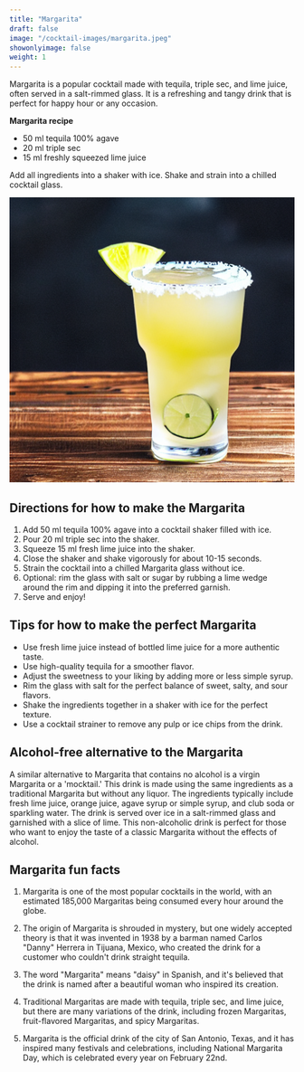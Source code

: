 ```yaml
---
title: "Margarita"
draft: false
image: "/cocktail-images/margarita.jpeg"
showonlyimage: false
weight: 1
---
```


Margarita is a popular cocktail made with tequila, triple sec, and lime juice, often served in a salt-rimmed glass. It is a refreshing and tangy drink that is perfect for happy hour or any occasion.

<!--more-->

**Margarita recipe**

- 50 ml tequila 100% agave
- 20 ml triple sec
- 15 ml freshly squeezed lime juice


Add all ingredients into a shaker with ice. Shake and strain into a chilled cocktail glass.

![](/cocktail-images/margarita.jpeg)


## Directions for how to make the Margarita

1. Add 50 ml tequila 100% agave into a cocktail shaker filled with ice.
2. Pour 20 ml triple sec into the shaker.
3. Squeeze 15 ml fresh lime juice into the shaker.
4. Close the shaker and shake vigorously for about 10-15 seconds.
5. Strain the cocktail into a chilled Margarita glass without ice.
6. Optional: rim the glass with salt or sugar by rubbing a lime wedge around the rim and dipping it into the preferred garnish.
7. Serve and enjoy!

## Tips for how to make the perfect Margarita

- Use fresh lime juice instead of bottled lime juice for a more authentic taste.
- Use high-quality tequila for a smoother flavor.
- Adjust the sweetness to your liking by adding more or less simple syrup.
- Rim the glass with salt for the perfect balance of sweet, salty, and sour flavors.
- Shake the ingredients together in a shaker with ice for the perfect texture.
- Use a cocktail strainer to remove any pulp or ice chips from the drink.

## Alcohol-free alternative to the Margarita

A similar alternative to Margarita that contains no alcohol is a virgin Margarita or a 'mocktail.' This drink is made using the same ingredients as a traditional Margarita but without any liquor. The ingredients typically include fresh lime juice, orange juice, agave syrup or simple syrup, and club soda or sparkling water. The drink is served over ice in a salt-rimmed glass and garnished with a slice of lime. This non-alcoholic drink is perfect for those who want to enjoy the taste of a classic Margarita without the effects of alcohol.

## Margarita fun facts

1. Margarita is one of the most popular cocktails in the world, with an estimated 185,000 Margaritas being consumed every hour around the globe.

2. The origin of Margarita is shrouded in mystery, but one widely accepted theory is that it was invented in 1938 by a barman named Carlos "Danny" Herrera in Tijuana, Mexico, who created the drink for a customer who couldn't drink straight tequila.

3. The word "Margarita" means "daisy" in Spanish, and it's believed that the drink is named after a beautiful woman who inspired its creation.

4. Traditional Margaritas are made with tequila, triple sec, and lime juice, but there are many variations of the drink, including frozen Margaritas, fruit-flavored Margaritas, and spicy Margaritas.

5. Margarita is the official drink of the city of San Antonio, Texas, and it has inspired many festivals and celebrations, including National Margarita Day, which is celebrated every year on February 22nd.
